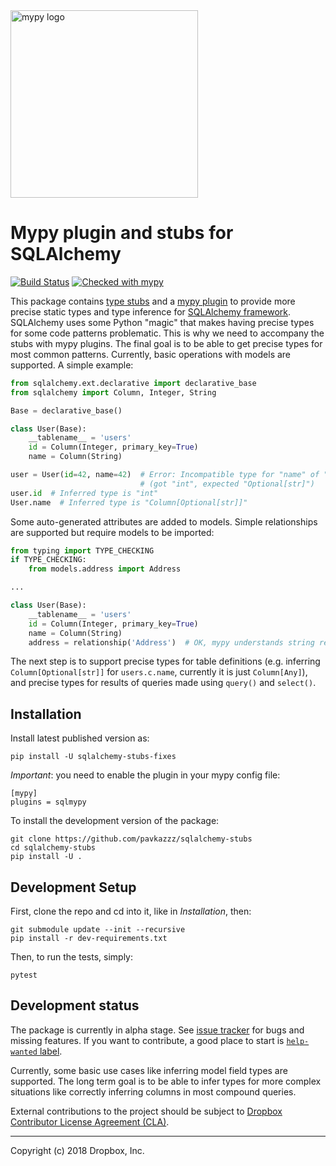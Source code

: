 <img src="http://mypy-lang.org/static/mypy_light.svg" alt="mypy logo" width="300px"/>

Mypy plugin and stubs for SQLAlchemy
====================================

[![Build Status](https://travis-ci.org/dropbox/sqlalchemy-stubs.svg?branch=master)](https://travis-ci.org/dropbox/sqlalchemy-stubs)
[![Checked with mypy](http://www.mypy-lang.org/static/mypy_badge.svg)](http://mypy-lang.org/)

This package contains [type stubs](https://www.python.org/dev/peps/pep-0561/) and a
[mypy plugin](https://mypy.readthedocs.io/en/latest/extending_mypy.html#extending-mypy-using-plugins)
to provide more precise static types and type inference for
[SQLAlchemy framework](http://docs.sqlalchemy.org/en/latest/). SQLAlchemy uses some
Python "magic" that makes having precise types for some code patterns problematic.
This is why we need to accompany the stubs with mypy plugins. The final goal is to
be able to get precise types for most common patterns. Currently, basic operations
with models are supported. A simple example:
```python
from sqlalchemy.ext.declarative import declarative_base
from sqlalchemy import Column, Integer, String

Base = declarative_base()

class User(Base):
    __tablename__ = 'users'
    id = Column(Integer, primary_key=True)
    name = Column(String)

user = User(id=42, name=42)  # Error: Incompatible type for "name" of "User"
                             # (got "int", expected "Optional[str]")
user.id  # Inferred type is "int"
User.name  # Inferred type is "Column[Optional[str]]"
```

Some auto-generated attributes are added to models. Simple relationships
are supported but require models to be imported:
```python
from typing import TYPE_CHECKING
if TYPE_CHECKING:
    from models.address import Address

...

class User(Base):
    __tablename__ = 'users'
    id = Column(Integer, primary_key=True)
    name = Column(String)
    address = relationship('Address')  # OK, mypy understands string references.
```

The next step is to support precise types for table definitions (e.g.
inferring `Column[Optional[str]]` for `users.c.name`, currently it is just
`Column[Any]`), and precise types for results of queries made using `query()`
and `select()`.

## Installation
Install latest published version as:
```
pip install -U sqlalchemy-stubs-fixes
```

*Important*: you need to enable the plugin in your mypy config file:
```
[mypy]
plugins = sqlmypy
```

To install the development version of the package:
```
git clone https://github.com/pavkazzz/sqlalchemy-stubs
cd sqlalchemy-stubs
pip install -U .
```

## Development Setup

First, clone the repo and cd into it, like in _Installation_, then:
```
git submodule update --init --recursive
pip install -r dev-requirements.txt
```

Then, to run the tests, simply:
```
pytest
```

## Development status

The package is currently in alpha stage. See [issue tracker](https://github.com/dropbox/sqlalchemy-stubs/issues)
for bugs and missing features. If you want to contribute, a good place to start is
[`help-wanted` label](https://github.com/dropbox/sqlalchemy-stubs/issues?q=is%3Aissue+is%3Aopen+label%3A%22help+wanted%22).

Currently, some basic use cases like inferring model field types are supported.
The long term goal is to be able to infer types for more complex situations
like correctly inferring columns in most compound queries.

External contributions to the project should be subject to
[Dropbox Contributor License Agreement (CLA)](https://opensource.dropbox.com/cla/).

--------------------------------
Copyright (c) 2018 Dropbox, Inc.

